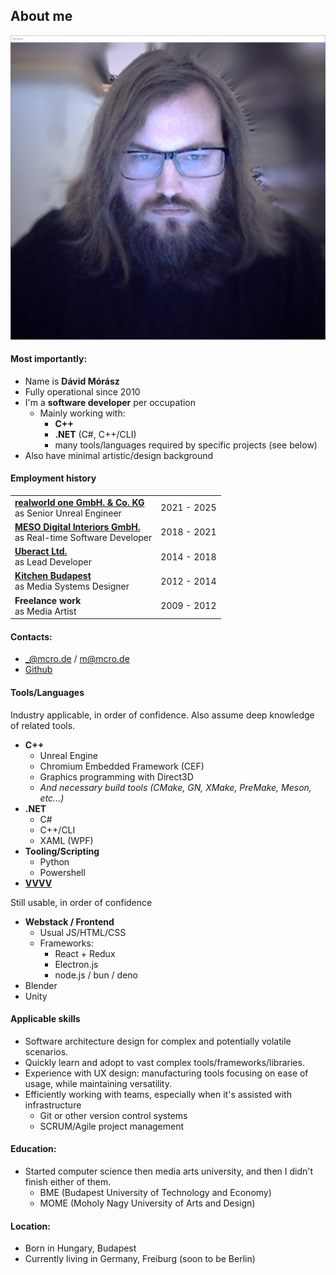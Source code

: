<style>
    th {
        display: none;
    }
</style>

## About me

![_parallax(side)](me.jpg)

#### Most importantly:

* Name is **Dávid Mórász**
* Fully operational since 2010
* I'm a **software developer** per occupation
  * Mainly working with:
    * **C++**
    * **.NET** (C#, C++/CLI)
    * many tools/languages required by specific projects (see below)
* Also have minimal artistic/design background

#### Employment history

| | |
|-|-|
| **[realworld one GmbH. & Co. KG](https://realworld-one.com/)**<br>as Senior Unreal Engineer | 2021 - 2025 |
| **[MESO Digital Interiors GmbH.](https://meso.design)**<br>as Real-time Software Developer | 2018 - 2021 |
| **[Uberact Ltd.](https://uberact.com/)**<br>as Lead Developer | 2014 - 2018 |
| **[Kitchen Budapest](http://kitchenbudapest.hu/)**<br>as Media Systems Designer | 2012 - 2014 |
| **Freelance work**<br>as Media Artist | 2009 - 2012 |

#### Contacts:

* _@mcro.de / m@mcro.de
* [Github](https://github.com/microdee)

#### Tools/Languages

Industry applicable, in order of confidence. Also assume deep knowledge of related tools.

* **C++**
  * Unreal Engine
  * Chromium Embedded Framework (CEF)
  * Graphics programming with Direct3D
  * *And necessary build tools (CMake, GN, XMake, PreMake, Meson, etc...)*
* **.NET**
  * C#
  * C++/CLI
  * XAML (WPF)
* **Tooling/Scripting**
  * Python
  * Powershell
* **[VVVV](https://vvvv.org)**

Still usable, in order of confidence

* **Webstack / Frontend**
  * Usual JS/HTML/CSS
  * Frameworks:
    * React + Redux
    * Electron.js
    * node.js / bun / deno
* Blender
* Unity

#### Applicable skills

* Software architecture design for complex and potentially volatile scenarios.
* Quickly learn and adopt to vast complex tools/frameworks/libraries.
* Experience with UX design: manufacturing tools focusing on ease of usage, while maintaining versatility.
* Efficiently working with teams, especially when it's assisted with infrastructure
  * Git or other version control systems
  * SCRUM/Agile project management

#### Education:

* Started computer science then media arts university, and then I didn't finish either of them.
  * BME (Budapest University of Technology and Economy)
  * MOME (Moholy Nagy University of Arts and Design)

#### Location:

* Born in Hungary, Budapest
* Currently living in Germany, Freiburg (soon to be Berlin)
